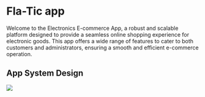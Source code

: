 # Fla-Tic app

Welcome to the Electronics E-commerce App, a robust and scalable platform designed to provide a seamless online shopping experience for electronic goods. This app offers a wide range of features to cater to both customers and administrators, ensuring a smooth and efficient e-commerce operation.

## App System Design
<div>
  <img src="https://github.com/AhmedAbdelaziz207/App-s-Assets-/blob/main/Ecommerce/images/fla-tic%20system.png"> 
</div>
